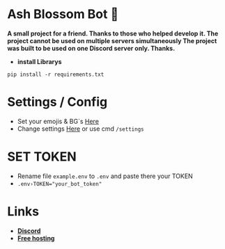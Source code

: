 # Ash Blossom Bot 🪷


**A small project for a friend. Thanks to those who helped develop it. The project cannot be used on multiple servers simultaneously The project was built to be used on one Discord server only. Thanks.**

- **install Librarys**
```
pip install -r requirements.txt
```

# Settings / Config
- Set your emojis & BG`s [Here](https://github.com/yusi-wr/Project-Ash-Blossom/blob/main/config.py)
- Change settings [Here](https://github.com/yusi-wr/Project-Ash-Blossom/blob/main/database/data/settings.json) or use cmd ```/settings```

# SET TOKEN
- Rename file ```example.env``` to ```.env``` and paste there your TOKEN
- ```.env›TOKEN="your_bot_token"```

# Links
- [**Discord**](https://discord.com/invite/GGxZ9ZvmRU)
- [**Free hosting**](https://bot-hosting.net/?aff=1129456838748942387)
